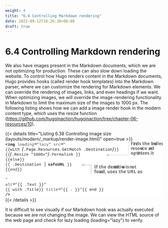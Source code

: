 ```yaml
---
weight: 4
title: "6.4 Controlling Markdown rendering"
date: 2022-09-12T18:26:30+08:00
draft: true
---
```


# 6.4 Controlling Markdown rendering

We also have images present in the Markdown documents, which we are not optimizing for production. These can also slow down loading the website. To control how Hugo renders content in the Markdown documents, Hugo provides hooks (called render hook templates) into the Markdown parser, where we can customize the rendering for Markdown elements. We can override the rendering of images, links, and even headings if we want. When optimizing images, we will override the image-rendering functionality in Markdown to limit the maximum size of the images to 1000 px. The following listing shows how we can add a image render hook in the modern content type, which uses   the   resize function   (https://github.com/hugoinaction/hugoinaction/tree/chapter-06-resources/10).

{{< details title="Listing 6.38 Controlling image size (layouts/modern/_markup/render-image.html)" open=true >}}
![Listing6.38](Listing6.38.svg)
{{< /details >}}    	

It is difficult to see visually if our Markdown hook was actually executed because we are not changing the image. We can view the HTML source of the web page and check for lazy loading (loading="lazy") to verify.